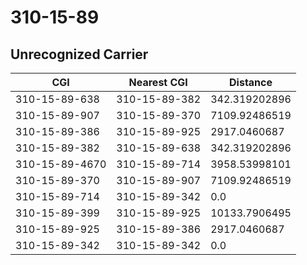 # 310-15-89
## Unrecognized Carrier


| CGI | Nearest CGI | Distance |
|-----|-------------|----------|
| 310-15-89-638 | 310-15-89-382 | 342.319202896 |
| 310-15-89-907 | 310-15-89-370 | 7109.92486519 |
| 310-15-89-386 | 310-15-89-925 | 2917.0460687 |
| 310-15-89-382 | 310-15-89-638 | 342.319202896 |
| 310-15-89-4670 | 310-15-89-714 | 3958.53998101 |
| 310-15-89-370 | 310-15-89-907 | 7109.92486519 |
| 310-15-89-714 | 310-15-89-342 | 0.0 |
| 310-15-89-399 | 310-15-89-925 | 10133.7906495 |
| 310-15-89-925 | 310-15-89-386 | 2917.0460687 |
| 310-15-89-342 | 310-15-89-342 | 0.0 |
